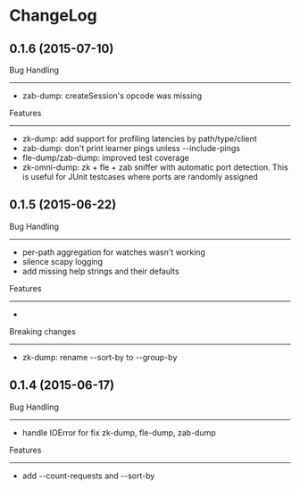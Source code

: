 ChangeLog
=========

0.1.6 (2015-07-10)
--------------------

Bug Handling
************
- zab-dump: createSession's opcode was missing

Features
********
- zk-dump: add support for profiling latencies by path/type/client
- zab-dump: don't print learner pings unless --include-pings
- fle-dump/zab-dump: improved test coverage
- zk-omni-dump: zk + fle + zab sniffer with automatic port detection. This
  is useful for JUnit testcases where ports are randomly assigned

0.1.5 (2015-06-22)
--------------------

Bug Handling
************
- per-path aggregation for watches wasn't working
- silence scapy logging
- add missing help strings and their defaults

Features
********
-

Breaking changes
****************
- zk-dump: rename --sort-by to --group-by

0.1.4 (2015-06-17)
--------------------

Bug Handling
************
- handle IOError for fix zk-dump, fle-dump, zab-dump

Features
********
-  add --count-requests and --sort-by

